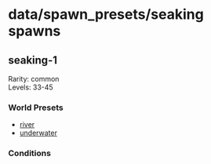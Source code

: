 # data/spawn_presets/seaking spawns  
  
## seaking-1  
Rarity: common  
Levels: 33-45  
  
### World Presets  
* [river](/data/world_presets/river.md)  
* [underwater](/data/world_presets/underwater.md)  
  
### Conditions  
